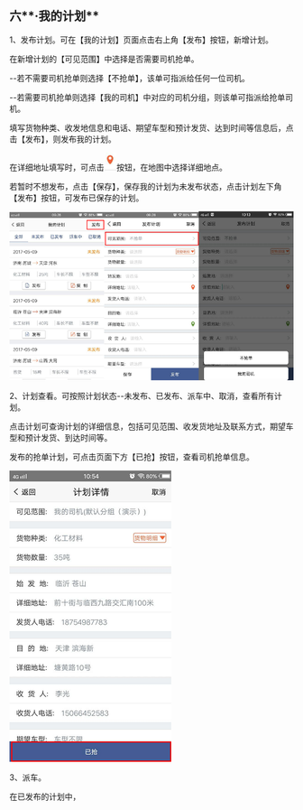 ## 六**·我的计划**

1、发布计划。可在【我的计划】页面点击右上角【发布】按钮，新增计划。

在新增计划的【可见范围】中选择是否需要司机抢单。

--若不需要司机抢单则选择【不抢单】，该单可指派给任何一位司机。

--若需要司机抢单则选择【我的司机】中对应的司机分组，则该单可指派给抢单司机。

填写货物种类、收发地信息和电话、期望车型和预计发货、达到时间等信息后，点击【发布】，则发布我的计划。

在详细地址填写时，可点击![](/nassets/g7-7.png)按钮，在地图中选择详细地点。

若暂时不想发布，点击【保存】，保存我的计划为未发布状态，点击计划左下角【发布】按钮，可发布已保存的计划。

![](/nassets/g7-5.png)

2、计划查看。可按照计划状态--未发布、已发布、派车中、取消，查看所有计划。

点击计划可查询计划的详细信息，包括可见范围、收发货地址及联系方式，期望车型和预计发货、到达时间等。

发布的抢单计划，可点击页面下方【已抢】按钮，查看司机抢单信息。

![](/nassets/g7-6.png)

3、派车。

在已发布的计划中， 

